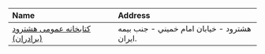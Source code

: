 | Name                                                  | Address                                      |
|:------------------------------------------------------|:---------------------------------------------|
| [كتابخانه عمومی هشترود (برادران)](http://tabrizpl.ir) | هشترود - خيابان امام خميني - جنب بيمه ايران. |